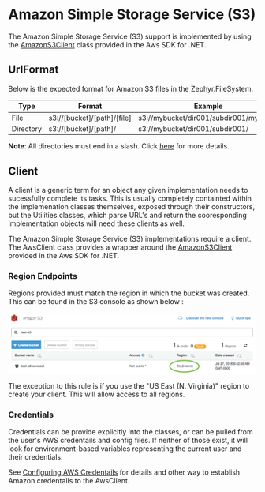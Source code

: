 # Amazon Simple Storage Service (S3)

The Amazon Simple Storage Service (S3) support is implemented by using the [AmazonS3Client](https://docs.aws.amazon.com/sdkfornet/v3/apidocs/items/S3/TS3Client.html) class provided in the Aws SDK for .NET.

## UrlFormat

Below is the expected format for Amazon S3 files in the Zephyr.FileSystem.

|Type|Format|Example
|----|------|-------
|File|s3://[bucket]/[path]/[file]|s3://mybucket/dir001/subdir001/myfile.txt
|Directory|s3://[bucket]/[path]/|s3://mybucket/dir001/subdir001/

**Note**: All directories must end in a slash.  Click [here](utilities.md#directory-vs-file-url) for more details.

## Client

A client is a generic term for an object any given implementation needs to sucessfully complete its tasks.   This is usually completely containted within the implemenation classes themselves, exposed through their constructors, but the Utilities classes, which parse URL's and return the cooresponding implementation objects will need these clients as well.

The Amazon Simple Storage Service (S3) implementations require a client.  The AwsClient class provides a wrapper around the [AmazonS3Client](https://docs.aws.amazon.com/sdkfornet/v3/apidocs/items/S3/TS3Client.html) provided in the Aws SDK for .NET.

### Region Endpoints

Regions provided must match the region in which the bucket was created.  This can be found in the S3 console as shown below :

![Amazon S3 Console](../img/filesystem-s3console-region.png)

The exception to this rule is if you use the "US East (N. Virginia)" region to create your client.  This will allow access to all regions.

### Credentials

Credentials can be provide explicitly into the classes, or can be pulled from the user's AWS credentails and config files.  If neither of those exist, it will look for environment-based variables representing the current user and their credentials.

See [Configuring AWS Credentails](https://docs.aws.amazon.com/sdk-for-net/v3/developer-guide/net-dg-config-creds.html) for details and other way to establish Amazon credentails to the AwsClient.